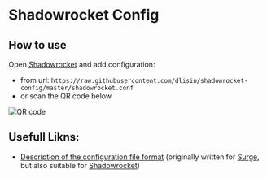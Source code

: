 # Shadowrocket Config

## How to use
Open [Shadowrocket](https://www.shadowrocketdownload.com) and add configuration:
 - from url: `https://raw.githubusercontent.com/dlisin/shadowrocket-config/master/shadowrocket.conf`
 - or scan the QR code below

![QR code](https://raw.githubusercontent.com/dlisin/shadowrocket-config/master/images/config-qr.png)

## Usefull Likns:
 - [Description of the configuration file format](https://manual.nssurge.com) (originally written for [Surge](https://nssurge.com), but also suitable for [Shadowrocket](https://www.shadowrocketdownload.com))
